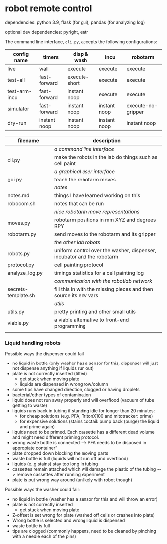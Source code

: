 # robot remote control

dependencies: python 3.9, flask (for gui), pandas (for analyzing log)

optional dev dependencies: pyright, entr

The command line interface, `cli.py`, accepts the following configurations:

config name   | timers       | disp & wash   | incu         | robotarm
---           | ---          | ---           | ---          | ---
live          | wall         | execute       | execute      | execute
test-all      | fast-forward | execute-short | execute      | execute
test-arm-incu | fast-forward | instant noop  | execute      | execute
simulator     | fast-forward | instant noop  | instant noop | execute-no-gripper
dry-run       | instant noop | instant noop  | instant noop | instant noop

| filename            | description
| ---                 | ---
|                     | _a command line interface_
| cli.py              | make the robots in the lab do things such as cell paint
|                     | _a graphical user interface_
| gui.py              | teach the robotarm moves
|                     | _notes_
| notes.md            | things I have learned working on this
| robocom.sh          | notes that can be run
|                     | _nice robotarm move representations_
| moves.py            | robotarm positions in mm XYZ and degrees RPY
| robotarm.py         | send moves to the robotarm and its gripper
|                     | _the other lab robots_
| robots.py           | uniform control over the washer, dispenser, incubator and the robotarm
| protocol.py         | cell painting protocol
| analyze_log.py      | timings statistics for a cell painting log
|                     | _communication with the robotlab network_
| secrets-template.sh | fill this in with the missing pieces and then source its env vars
|                     | _utils_
| utils.py            | pretty printing and other small utils
| viable.py           | a viable alternative to front-end programming
|                     |

### Liquid handling robots

Possible ways the dispenser could fail:
* no liquid in bottle (only washer has a sensor for this, dispenser will just not dispense anything if liquids run out)
* plate is not correctly inserted (tilted)
    * get stuck when moving plate
    * liquids are dispensed in wrong row/column
* some tips have changed direction, clogged or having droplets
* bacterial/other types of contamination
* liquid does not run away properly and will overflood (vacuum of tube getting to waste)
* liquids runs back in tubing if standing idle for longer than 20 minutes:
    * for cheap solutions (e.g. PFA, TritonX100 and mitotracker: prime)
    * for expensive solutions (stains coctail: pump back (purge) the liquid and prime again)
* liquids need to be primed. Each cassette has a different dead volume and might need different priming protocol.
* wrong waste bottle is connected --> PFA needs to be disposed in  appropiate container”
* plate dropped down blocking the moving parts
* waste bottle is full (liquids will not run off and overflood)
* liquids (e..g stains) stay too long in tubing
* cassettes remain attached which will damage the plastic of the tubing --> remove cassettes after running experiment
* plate is put wrong way around (unlikely with robot though)

Possible ways the washer could fail:
* no liquid in bottle (washer has a sensor for this and will throw an error)
* plate is not correctly inserted
    * get stuck when moving plate
* Z-offset is set wrong for plate (washed off cells or crashes into plate)
* Wrong bottle is selected and wrong liquid is dispensed
* waste bottle is full
* tips are clogged (commonly happens, need to be cleaned by pinching with a needle each of the pins)
